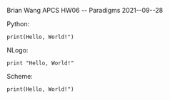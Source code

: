 Brian Wang
APCS
HW06 -- Paradigms
2021--09--28

Python: 
```
print(Hello, World!")
```

NLogo: 
```
print "Hello, World!"
```

Scheme: 
```
print(Hello, World!")
```
